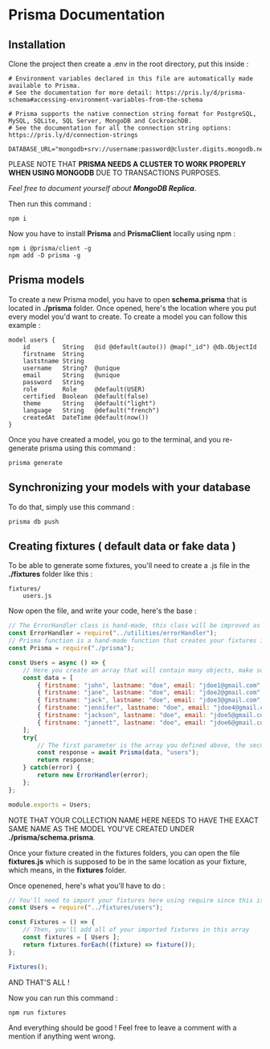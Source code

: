 # Prisma Documentation

## Installation

Clone the project then create a .env in the root directory, put this inside :
```
# Environment variables declared in this file are automatically made available to Prisma.
# See the documentation for more detail: https://pris.ly/d/prisma-schema#accessing-environment-variables-from-the-schema

# Prisma supports the native connection string format for PostgreSQL, MySQL, SQLite, SQL Server, MongoDB and CockroachDB.
# See the documentation for all the connection string options: https://pris.ly/d/connection-strings

DATABASE_URL="mongodb+srv://username:password@cluster.digits.mongodb.net"
```
PLEASE NOTE THAT **PRISMA NEEDS A CLUSTER TO WORK PROPERLY WHEN USING MONGODB** DUE TO TRANSACTIONS PURPOSES.

*Feel free to document yourself about **MongoDB Replica***.

Then run this command :
```shell
npm i
```
Now you have to install **Prisma** and **PrismaClient** locally using npm :
```shell
npm i @prisma/client -g
npm add -D prisma -g
```

## Prisma models

To create a new Prisma model, you have to open **schema.prisma** that is located in **./prisma** folder. Once opened, here's the location where you put every model you'd want to create. To create a model you can follow this example :
```prisma
model users {
    id         String   @id @default(auto()) @map("_id") @db.ObjectId
    firstname  String
    laststname String
    username   String?  @unique
    email      String   @unique
    password   String
    role       Role     @default(USER)
    certified  Boolean  @default(false)
    theme      String   @default("light")
    language   String   @default("french")
    createdAt  DateTime @default(now())
}
```
Once you have created a model, you go to the terminal, and you re-generate prisma using this command :
```shell
prisma generate
```

## Synchronizing your models with your database

To do that, simply use this command :
```shell
prisma db push
```

## Creating fixtures ( default data or fake data )

To be able to generate some fixtures, you'll need to create a .js file in the **./fixtures** folder like this :
```
fixtures/
    users.js
```
Now open the file, and write your code, here's the base :
```javascript
// The ErrorHandler class is hand-made, this class will be improved as the features will be evolving.
const ErrorHandler = require("../utilities/errorHandler");
// Prisma function is a hand-made function that creates your fixtures in the database with some nice logs using chalk package.
const Prisma = require("./prisma");

const Users = async () => {
    // Here you create an array that will contain many objects, make sure that the objects contain the same properties as the properties you defined in the model.
    const data = [
        { firstname: "john", lastname: "doe", email: "jdoe1@gmail.com", ... },
        { firstname: "jane", lastname: "doe", email: "jdoe2@gmail.com", ... },
        { firstname: "jack", lastname: "doe", email: "jdoe3@gmail.com", ... },
        { firstname: "jennifer", lastname: "doe", email: "jdoe4@gmail.com", ... },
        { firstname: "jackson", lastname: "doe", email: "jdoe5@gmail.com", ... },
        { firstname: "jannett", lastname: "doe", email: "jdoe6@gmail.com", ... },
    ];
    try{
        // The first parameter is the array you defined above, the second parameter is the collection where the objects above should be saved as MongoDB documents.
        const response = await Prisma(data, "users");
        return response;
    } catch(error) {
        return new ErrorHandler(error);
    };
};

module.exports = Users;
```
NOTE THAT YOUR COLLECTION NAME HERE NEEDS TO HAVE THE EXACT SAME NAME AS THE MODEL YOU'VE CREATED UNDER **./prisma/schema.prisma**.

Once your fixture created in the fixtures folders, you can open the file **fixtures.js** which is supposed to be in the same location as your fixture, which means, in the **fixtures** folder.

Once openened, here's what you'll have to do :
```javascript
// You'll need to import your fixtures here using require since this is not a module.
const Users = require("../fixtures/users");

const Fixtures = () => {
    // Then, you'll add all of your imported fixtures in this array
    const fixtures = [ Users ];
    return fixtures.forEach((fixture) => fixture());
};

Fixtures();
```

AND THAT'S ALL !

Now you can run this command :
```shell
npm run fixtures
```
And everything should be good ! Feel free to leave a comment with a mention if anything went wrong.